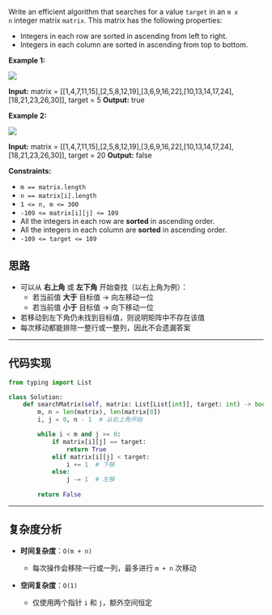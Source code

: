 Write an efficient algorithm that searches for a value `target` in an `m x n` integer matrix `matrix`. This matrix has the following properties:

- Integers in each row are sorted in ascending from left to right.
- Integers in each column are sorted in ascending from top to bottom.

**Example 1:**

![](https://assets.leetcode.com/uploads/2020/11/24/searchgrid2.jpg)

**Input:** matrix = [[1,4,7,11,15],[2,5,8,12,19],[3,6,9,16,22],[10,13,14,17,24],[18,21,23,26,30]], target = 5
**Output:** true

**Example 2:**

![](https://assets.leetcode.com/uploads/2020/11/24/searchgrid.jpg)

**Input:** matrix = [[1,4,7,11,15],[2,5,8,12,19],[3,6,9,16,22],[10,13,14,17,24],[18,21,23,26,30]], target = 20
**Output:** false

**Constraints:**

- `m == matrix.length`
- `n == matrix[i].length`
- `1 <= n, m <= 300`
- `-109 <= matrix[i][j] <= 109`
- All the integers in each row are **sorted** in ascending order.
- All the integers in each column are **sorted** in ascending order.
- `-109 <= target <= 109`

## 思路
- 可以从 **右上角** 或 **左下角** 开始查找（以右上角为例）：  
  - 若当前值 **大于** 目标值 → 向左移动一位  
  - 若当前值 **小于** 目标值 → 向下移动一位  
- 若移动到左下角仍未找到目标值，则说明矩阵中不存在该值  
- 每次移动都能排除一整行或一整列，因此不会遗漏答案  

---

## 代码实现
```python
from typing import List

class Solution:
    def searchMatrix(self, matrix: List[List[int]], target: int) -> bool:
        m, n = len(matrix), len(matrix[0])
        i, j = 0, n - 1  # 从右上角开始

        while i < m and j >= 0:
            if matrix[i][j] == target:
                return True
            elif matrix[i][j] < target:
                i += 1  # 下移
            else:
                j -= 1  # 左移
        
        return False
```

---

## 复杂度分析

- **时间复杂度**：`O(m + n)`
    
    - 每次操作会移除一行或一列，最多进行 `m + n` 次移动
        
- **空间复杂度**：`O(1)`
    
    - 仅使用两个指针 `i` 和 `j`，额外空间恒定
        
